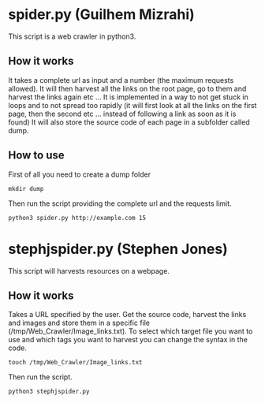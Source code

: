 # spider.py (Guilhem Mizrahi)

This script is a web crawler in python3.

## How it works
It takes a complete url as input and a number (the maximum requests allowed). It will then harvest all the links on the root page, go to them and harvest the links again etc ...
It is implemented in a way to not get stuck in loops and to not spread too rapidly (it will first look at all the links on the first page, then the second etc ... instead of following a link as soon as it is found)
It will also store the source code of each page in a subfolder called dump.

## How to use

First of all you need to create a dump folder
```
mkdir dump
```
Then run the script providing the complete url and the requests limit.

```
python3 spider.py http://example.com 15
```

# stephjspider.py (Stephen Jones)

This script will harvests resources on a webpage.

## How it works

Takes a URL specified by the user. Get the source code, harvest the links and images and store them in a specific file (/tmp/Web_Crawler/Image_links.txt).
To select which target file you want to use and which tags you want to harvest you can change the syntax in the code.

```
touch /tmp/Web_Crawler/Image_links.txt
```
Then run the script.
```
python3 stephjspider.py
```
